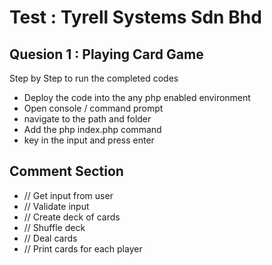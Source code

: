 # Test : Tyrell Systems Sdn Bhd
## Quesion 1 : Playing Card Game

Step by Step to run the completed codes
- Deploy the code into the any php enabled environment
- Open console / command prompt
- navigate to the path and folder
- Add the php index.php command 
- key in the input and press enter

## Comment Section

- // Get input from user
- // Validate input
- // Create deck of cards
- // Shuffle deck
- // Deal cards
- // Print cards for each player